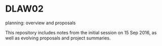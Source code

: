 # DLAW02
planning: overview and proposals

This repository includes notes from the initial session on 15 Sep 2016, as well as evolving proposals and project summaries.
